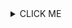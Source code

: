 <details><summary>CLICK ME</summary>
# hahaha
>hahaha
>>hahahaha
>>>hahahhahaha
## hahahaha
<a>hahahahah</a>
* hahahah
* * hahahahaha
</details>
